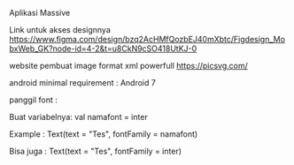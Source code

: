 Aplikasi Massive

Link untuk akses designnya
https://www.figma.com/design/bzq2AcHMfQozbEJ40mXbtc/Figdesign_MobxWeb_GK?node-id=4-2&t=u8CkN9cSO418UtKJ-0

website pembuat image format xml powerfull
https://picsvg.com/

android minimal requirement :
Android 7

panggil font :

Buat variabelnya: val namafont = inter

Example : Text(text = "Tes", fontFamily = namafont)

Bisa juga : Text(text = "Tes", fontFamily = inter)